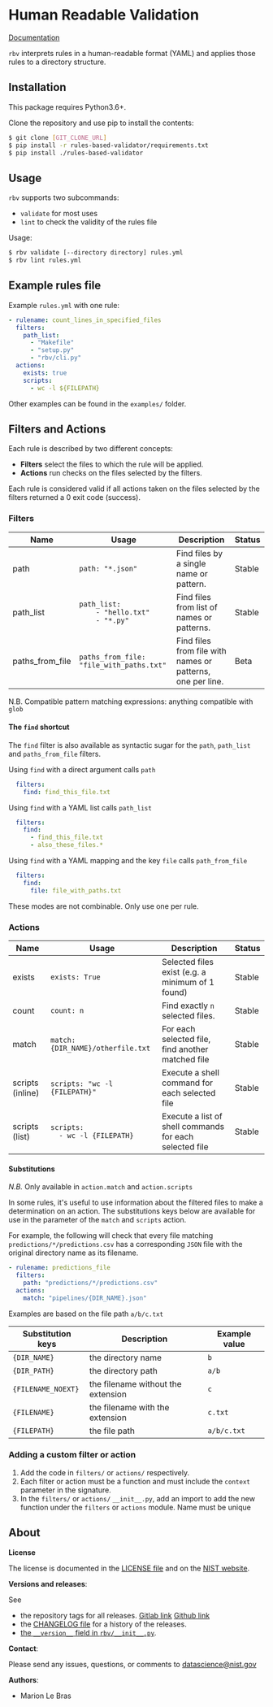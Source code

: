 [doc]: https://dse-nist.ipages.nist.gov/rules-based-validator

# Human Readable Validation

[Documentation][doc]

`rbv` interprets rules in a human-readable format (YAML) and applies those rules to a directory structure.

## Installation

This package requires Python3.6+. 

Clone the repository and use pip to install the contents: 
```bash
$ git clone [GIT_CLONE_URL]
$ pip install -r rules-based-validator/requirements.txt
$ pip install ./rules-based-validator
```

## Usage

`rbv` supports two subcommands: 
* `validate` for most uses 
* `lint` to check the validity of the rules file

Usage: 
```bash
$ rbv validate [--directory directory] rules.yml
$ rbv lint rules.yml
```


## Example rules file

Example `rules.yml` with one rule:
```yaml
- rulename: count_lines_in_specified_files
  filters:
    path_list:
      - "Makefile"
      - "setup.py"
      - "rbv/cli.py"
  actions:
    exists: true
    scripts:
      - wc -l ${FILEPATH}
```

Other examples can be found in the `examples/` folder. 

## Filters and Actions

Each rule is described by two different concepts:
* **Filters** select the files to which the rule will be applied.
* **Actions** run checks on the files selected by the filters.

Each rule is considered valid if all actions taken on the files
selected by the filters returned a 0 exit code (success).

### Filters


|  Name   | Usage         | Description                                        | Status  |  
|---------|---------------|----------------------------------------------------|---|
| path    | `path: "*.json"`  | Find files by a single name or pattern.  | Stable  |   
| path_list | `path_list:`<br/>`    - "hello.txt"`<br/>`    - "*.py"` | Find files from list of names or patterns. | Stable  |   
| paths_from_file  | `paths_from_file: "file_with_paths.txt"`| Find files from file with names or patterns, one per line.  | Beta  |   

N.B. Compatible pattern matching expressions: anything compatible with `glob`


#### The `find` shortcut

The `find` filter is also available as syntactic sugar for the `path`, `path_list` and `paths_from_file` filters.


Using `find` with a direct argument calls `path`
```yaml
  filters:
    find: find_this_file.txt
```

Using `find` with a YAML list calls `path_list`

```yaml
  filters:
    find:
      - find_this_file.txt
      - also_these_files.*
```

Using `find` with a YAML mapping and the key `file` calls `path_from_file`

```yaml
  filters:
    find:
      file: file_with_paths.txt
```

These modes are not combinable. Only use one per rule. 

### Actions

|  Name   | Usage         | Description                                        | Status  |  
|---------|---------------|----------------------------------------------------|---|
| exists  | `exists: True`| Selected files exist (e.g. a minimum of 1 found)   | Stable  |   
| count   | `count: n`    | Find exactly `n` selected files.                   | Stable  |   
| match   | `match: {DIR_NAME}/otherfile.txt`               | For each selected file, find another matched file       | Stable  |   
| scripts (inline) | `scripts: "wc -l {FILEPATH}"`          | Execute a shell command for each selected file          | Stable  |   
| scripts (list)   | `scripts:`<br/>`  - wc -l {FILEPATH}`  | Execute a list of shell commands for each selected file | Stable  |   

#### Substitutions

*N.B.* Only available in `action.match` and `action.scripts`

In some rules, it's useful to use information about the filtered files to make a determination on an action. The substitutions keys below are available for use in the parameter of the `match` and `scripts` action.

For example, the following will check that every file matching `predictions/*/predictions.csv` has a corresponding `JSON` file with the original directory name as its filename.

```yaml
- rulename: predictions_file
  filters:
    path: "predictions/*/predictions.csv"
  actions:
    match: "pipelines/{DIR_NAME}.json"
```

Examples are based on the file path `a/b/c.txt`

| Substitution keys  |   Description                      |Example value|
|--------------------|------------------------------------|-------------|
| `{DIR_NAME}`       |  the directory name                | `b`         |
| `{DIR_PATH}`       |  the directory path                | `a/b`       |
| `{FILENAME_NOEXT}` | the filename without the extension | `c`         |
| `{FILENAME}`       | the filename with the extension    | `c.txt`     |
| `{FILEPATH}`       | the file path                      | `a/b/c.txt` |


### Adding a custom filter or action

1. Add the code in `filters/` or `actions/` respectively.
2. Each filter or action must be a function and must include the `context` parameter in the signature.
3. In the `filters/` or `actions/` `__init__.py`, add an import to add the new function under the
`filters` or `actions` module.
Name must be unique

## About 

**License** 

The license is documented in the [LICENSE file](LICENSE.txt) and on the [NIST website](https://www.nist.gov/director/copyright-fair-use-and-licensing-statements-srd-data-and-software). 

**Versions and releases**: 

See 
* the repository tags for all releases. [Gitlab link](/../tags) [Github link](../../tags)
* the [CHANGELOG file](CHANGELOG.md) for a history of the releases.
* [the `__version__` field in `rbv/__init__.py`](rbv/__init__.py). 

**Contact**:

Please send any issues, questions, or comments to datascience@nist.gov 

**Authors**:

* Marion Le Bras
